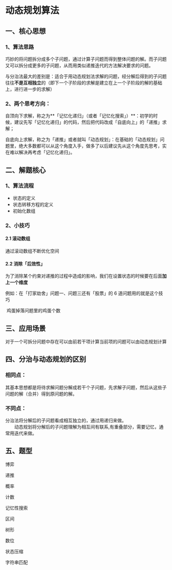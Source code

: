 # 动态规划算法

## 一、核心思想

### 1、算法思路

巧妙的将问题拆分成多个子问题，通过计算子问题而得到整体问题的解。而子问题又可以拆分成更多的子问题，从而用类似递推迭代的方法解决要求的问题。<br>

与分治法最大的差别是：适合于用动态规划法求解的问题，经分解后得到的子问题往往**不是互相独立**的（即下一个子阶段的求解是建立在上一个子阶段的解的基础上，进行进一步的求解）



### 2、两个思考方向：

自顶向下求解，称之为**「记忆化递归」（或者「记忆化搜索」）**：初学的时候，建议先写「记忆化递归」的代码，然后把代码改成「自底向上」的「递推」求解；

自底向上求解，称之为「递推」或者就叫「动态规划」：在基础的「动态规划」问题里，绝大多数都可以从这个角度入手，做多了以后建议先从这个角度先思考，实在难以解决再考虑「记忆化递归」。





## 二、解题核心

### 1、算法流程

- 状态的定义
- 状态转移方程的定义
- 初始化数组



### 2、小技巧

#### 2.1  滚动数组

通过滚动数组不断优化空间

#### 2.2 消除「后效性」

为了消除某个约束对递推的过程中造成的影响，我们在设置状态的时候要在后面**加上一个维度**

例如：在「打家劫舍」问题一、问题三还有「股票」的 6 道问题用的就是这个技巧

​		鸡蛋掉落问题里的鸡蛋个数	



## 三、应用场景

对于一个可拆分问题中存在可以由前若干项计算当前项的问题可以由动态规划计算







## 四、分治与动态规划的区别

### 相同点：

其基本思想都是将待求解问题分解成若干个子问题，先求解子问题，然后从这些子问题的解（合并）得到原问题的解。

### 不同点：

 分治法将分解后的子问题看成相互独立的，通过用递归来做。<br>
　　动态规划将分解后的子问题理解为相互间有联系,有重叠部分，需要记忆，通常用迭代来做。 



## 五、题型

博弈

递推

概率

计数

记忆性搜索

区间

树形

数位

状态压缩

字符串匹配